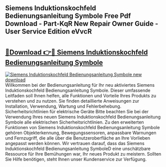 ## Siemens Induktionskochfeld Bedienungsanleitung Symbole Free Pdf Download - Part-KqR New Repair Owner Guide - User Service Edition eVvcR

# <h2><a href="http://df632q.blite.top/?on=Siemens+Induktionskochfeld+Bedienungsanleitung+Symbole">🔗Download 👉🔴 Siemens Induktionskochfeld Bedienungsanleitung Symbole</a></h2>

[![Siemens Induktionskochfeld Bedienungsanleitung Symbole new download](https://i.imgur.com/lujVjoI.png)](http://df632q.blite.top/?on=Siemens+Induktionskochfeld+Bedienungsanleitung+Symbole)
Willkommen bei der Bedienungsanleitung für Ihr neu aktiviertes Siemens Induktionskochfeld Bedienungsanleitung Symbole. Dieser umfassende Leitfaden soll Ihnen helfen, alle Funktionen und Vorteile Ihres Produkts zu verstehen und zu nutzen. Sie finden detaillierte Anweisungen zur Installation, Verwendung, Wartung und Fehlerbehebung. Sicherheitsrichtlinien für elektrische Geräte Bitte beachten Sie bei der Verwendung Ihres neuen Siemens Induktionskochfeld Bedienungsanleitung Symbole alle elektrischen Sicherheitsrichtlinien. Zu den erweiterten Funktionen von Siemens Induktionskochfeld Bedienungsanleitung Symbole gehören Objekterkennung, Bewegungssensoren, anpassbare Warnungen und Fernzugriff, die alle über die Benutzeroberfläche an Ihre Vorlieben angepasst werden können. Wir vertrauen darauf, dass das Siemens Induktionskochfeld Bedienungsanleitung SymboleD eine unschätzbare Ressource für Ihre Bemühungen war, Ihr neues Produkt zu meistern. Sollten Sie Hilfe benötigen, steht Ihnen unser Kundenservice zur Verfügung.
